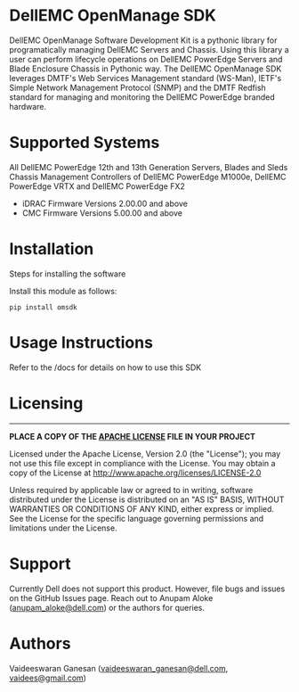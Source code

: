 
# DellEMC OpenManage SDK

DellEMC OpenManage Software Development Kit is a pythonic library for programatically managing DellEMC Servers and Chassis. Using this library a user can perform lifecycle operations on DellEMC PowerEdge Servers and Blade Enclosure Chassis in Pythonic way. The DellEMC OpenManage SDK leverages DMTF's Web Services Management standard (WS-Man), IETF's Simple Network Management Protocol (SNMP) and the DMTF Redfish standard for managing and monitoring the DellEMC PowerEdge branded hardware.

# Supported Systems

All DellEMC PowerEdge 12th and 13th Generation Servers, Blades and Sleds Chassis Management Controllers of DellEMC PowerEdge M1000e, DellEMC PowerEdge VRTX and DellEMC PowerEdge FX2

* iDRAC Firmware Versions 2.00.00 and above
* CMC Firmware Versions 5.00.00 and above

# Installation

Steps for installing the software

Install this module as follows:

    pip install omsdk

# Usage Instructions

Refer to the /docs for details on how to use this SDK

# Licensing
---------
**PLACE A COPY OF THE [APACHE LICENSE](http://emccode.github.io/sampledocs/LICENSE "LICENSE") FILE IN YOUR PROJECT**

Licensed under the Apache License, Version 2.0 (the "License"); you may not use this file except in compliance with the License. You may obtain a copy of the License at <http://www.apache.org/licenses/LICENSE-2.0>

Unless required by applicable law or agreed to in writing, software distributed under the License is distributed on an "AS IS" BASIS, WITHOUT WARRANTIES OR CONDITIONS OF ANY KIND, either express or implied. See the License for the specific language governing permissions and limitations under the License.

# Support
Currently Dell does not support this product. However, file bugs and issues on the GitHub Issues page. Reach out to Anupam Aloke (anupam_aloke@dell.com) or the authors for queries.

# Authors
Vaideeswaran Ganesan (vaideeswaran_ganesan@dell.com, vaidees@gmail.com)
